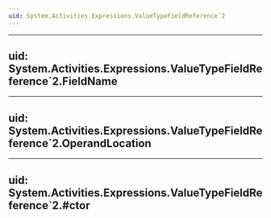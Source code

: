 ```yaml
---
uid: System.Activities.Expressions.ValueTypeFieldReference`2
---
```


---
uid: System.Activities.Expressions.ValueTypeFieldReference`2.FieldName
---

---
uid: System.Activities.Expressions.ValueTypeFieldReference`2.OperandLocation
---

---
uid: System.Activities.Expressions.ValueTypeFieldReference`2.#ctor
---
